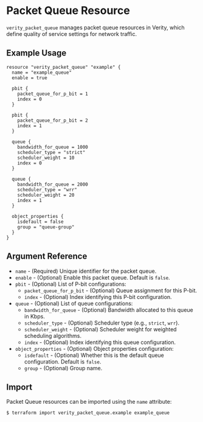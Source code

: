 # Packet Queue Resource

`verity_packet_queue` manages packet queue resources in Verity, which define quality of service settings for network traffic.

## Example Usage

```hcl
resource "verity_packet_queue" "example" {
  name = "example_queue"
  enable = true
  
  pbit {
    packet_queue_for_p_bit = 1
    index = 0
  }
  
  pbit {
    packet_queue_for_p_bit = 2
    index = 1
  }
  
  queue {
    bandwidth_for_queue = 1000
    scheduler_type = "strict"
    scheduler_weight = 10
    index = 0
  }
  
  queue {
    bandwidth_for_queue = 2000
    scheduler_type = "wrr"
    scheduler_weight = 20
    index = 1
  }
  
  object_properties {
    isdefault = false
    group = "queue-group"
  }
}
```

## Argument Reference

* `name` - (Required) Unique identifier for the packet queue.
* `enable` - (Optional) Enable this packet queue. Default is `false`.
* `pbit` - (Optional) List of P-bit configurations:
  * `packet_queue_for_p_bit` - (Optional) Queue assignment for this P-bit.
  * `index` - (Optional) Index identifying this P-bit configuration.
* `queue` - (Optional) List of queue configurations:
  * `bandwidth_for_queue` - (Optional) Bandwidth allocated to this queue in Kbps.
  * `scheduler_type` - (Optional) Scheduler type (e.g., `strict`, `wrr`).
  * `scheduler_weight` - (Optional) Scheduler weight for weighted scheduling algorithms.
  * `index` - (Optional) Index identifying this queue configuration.
* `object_properties` - (Optional) Object properties configuration:
  * `isdefault` - (Optional) Whether this is the default queue configuration. Default is `false`.
  * `group` - (Optional) Group name.

## Import

Packet Queue resources can be imported using the `name` attribute:

```
$ terraform import verity_packet_queue.example example_queue
```
